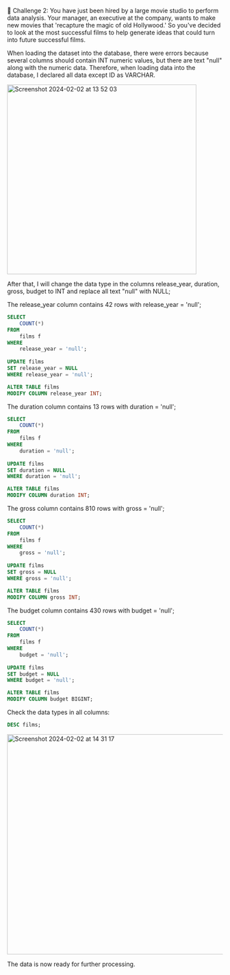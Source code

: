 🎥 Challenge 2: You have just been hired by a large movie studio to perform data analysis. 
Your manager, an executive at the company, wants to make new movies that 'recapture the magic of old Hollywood.' 
So you've decided to look at the most successful films to help generate ideas that could turn into future successful films.

When loading the dataset into the database, there were errors because several columns should contain INT numeric values, but there are text "null" along with the numeric data. 
Therefore, when loading data into the database, I declared all data except ID as VARCHAR.

<img width="442" alt="Screenshot 2024-02-02 at 13 52 03" src="https://github.com/Yegrii/Misfire/assets/30467268/2a8c958e-5fb3-46de-9c8b-7b925738d36a">

After that, I will change the data type in the columns release_year, duration, gross, budget to INT and replace all text "null" with NULL;

The release_year column contains 42 rows with release_year = 'null';
``` SQL
SELECT 
	COUNT(*) 
FROM 
	films f 
WHERE 
	release_year = 'null';
	
UPDATE films 
SET release_year = NULL 
WHERE release_year = 'null';

ALTER TABLE films 
MODIFY COLUMN release_year INT;
```
The duration column contains 13 rows with duration = 'null';
```SQL
SELECT 
	COUNT(*)
FROM
	films f 
WHERE 
	duration = 'null';
	
UPDATE films 
SET duration = NULL 
WHERE duration = 'null';

ALTER TABLE films 
MODIFY COLUMN duration INT;
```
The gross column contains 810 rows with gross = 'null';
```SQL
SELECT 
	COUNT(*)
FROM
	films f 
WHERE 
	gross = 'null';
	
UPDATE films 
SET gross = NULL 
WHERE gross = 'null';

ALTER TABLE films 
MODIFY COLUMN gross INT;
```
The budget column contains 430 rows with budget = 'null';
```SQL
SELECT 
	COUNT(*)
FROM
	films f 
WHERE 
	budget = 'null';
	
UPDATE films 
SET budget = NULL 
WHERE budget = 'null';

ALTER TABLE films 
MODIFY COLUMN budget BIGINT;
```
Check the data types in all columns:
```SQL
DESC films;
```
<img width="513" alt="Screenshot 2024-02-02 at 14 31 17" src="https://github.com/Yegrii/Misfire/assets/30467268/6fbe555a-b176-45a1-a5f3-7b673502cd42">

The data is now ready for further processing.
